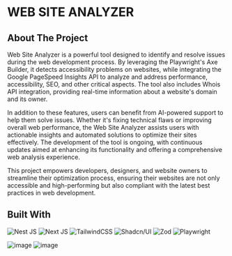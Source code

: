 # WEB SITE ANALYZER

## About The Project

Web Site Analyzer is a powerful tool designed to identify and resolve issues during the web development process. By leveraging the Playwright's Axe Builder, it detects accessibility problems on websites, while integrating the Google PageSpeed Insights API to analyze and address performance, accessibility, SEO, and other critical aspects. The tool also includes Whois API integration, providing real-time information about a website's domain and its owner.

In addition to these features, users can benefit from AI-powered support to help them solve issues. Whether it's fixing technical flaws or improving overall web performance, the Web Site Analyzer assists users with actionable insights and automated solutions to optimize their sites effectively. The development of the tool is ongoing, with continuous updates aimed at enhancing its functionality and offering a comprehensive web analysis experience.

This project empowers developers, designers, and website owners to streamline their optimization process, ensuring their websites are not only accessible and high-performing but also compliant with the latest best practices in web development.

## Built With

![Nest JS](https://img.shields.io/badge/nestjs-E0234E?style=for-the-badge&logo=nestjs&logoColor=white)
![Next JS](https://img.shields.io/badge/next%20js-000000?style=for-the-badge&logo=nextdotjs&logoColor=white)
![TailwindCSS](https://img.shields.io/badge/tailwindcss-%2338B2AC.svg?style=for-the-badge&logo=tailwind-css&logoColor=white)
![Shadcn/UI](https://img.shields.io/badge/shadcn%2Fui-000000?style=for-the-badge&logo=shadcnui&logoColor=white)
![Zod](https://img.shields.io/badge/Zod-000000?style=for-the-badge&logo=zod&logoColor=3068B7)
![Playwright](https://img.shields.io/badge/Playwright-45ba4b?style=for-the-badge&logo=Playwright&logoColor=white)

![image](https://github.com/user-attachments/assets/73c1513c-5106-4baf-b275-d1ba3a3842ae)
![image](https://github.com/user-attachments/assets/26acb344-8bda-4e5f-b2fc-75585d31c3a3)
